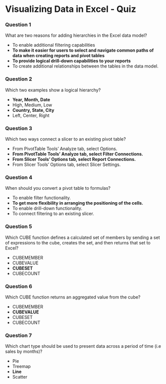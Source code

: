 # Visualizing Data in Excel - Quiz

### Question 1

What are two reasons for adding hierarchies in the Excel data model?

- To enable additional filtering capabilities
- **To make it easier for users to select and navigate common paths of data when creating reports and pivot tables**
- **To provide logical drill-down capabilities to your reports**
- To create additional relationships between the tables in the data model.

### Question 2

Which two examples show a logical hierarchy?

- **Year, Month, Date**
- High, Medium, Low
- **Country, State, City**
- Left, Center, Right

### Question 3

Which two ways connect a slicer to an existing pivot table?

- From PivotTable Tools’ Analyze tab, select Options.
- **From PivotTable Tools’ Analyze tab, select Filter Connections.**
- **From Slicer Tools’ Options tab, select Report Connections.**
- From Slicer Tools’ Options tab, select Slicer Settings.

### Question 4

When should you convert a pivot table to formulas?

- To enable filter functionality.
- **To get more flexibility in arranging the positioning of the cells.**
- To enable drill-down functionality.
- To connect filtering to an existing slicer.

### Question 5

Which CUBE function defines a calculated set of members by sending a set of expressions to the cube, creates the set, and then returns that set to Excel?

- CUBEMEMBER
- CUBEVALUE
- **CUBESET**
- CUBECOUNT

### Question 6

Which CUBE function returns an aggregated value from the cube?

- CUBEMEMBER
- **CUBEVALUE**
- CUBESET
- CUBECOUNT

### Question 7

Which chart type should be used to present data across a period of time (i.e sales by months)?

- Pie
- Treemap
- **Line**
- Scatter
